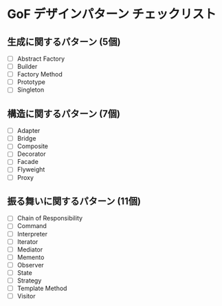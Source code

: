 # GoF デザインパターン チェックリスト

## 生成に関するパターン (5個)

- [ ] Abstract Factory
- [ ] Builder
- [ ] Factory Method
- [ ] Prototype
- [ ] Singleton

## 構造に関するパターン (7個)

- [ ] Adapter
- [ ] Bridge
- [ ] Composite
- [ ] Decorator
- [ ] Facade
- [ ] Flyweight
- [ ] Proxy

## 振る舞いに関するパターン (11個)

- [ ] Chain of Responsibility
- [ ] Command
- [ ] Interpreter
- [ ] Iterator
- [ ] Mediator
- [ ] Memento
- [ ] Observer
- [ ] State
- [ ] Strategy
- [ ] Template Method
- [ ] Visitor